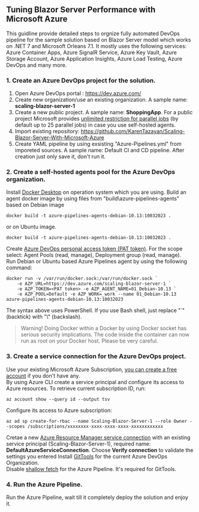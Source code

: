## Tuning Blazor Server Performance with Microsoft Azure

This guidline provide detailed steps to orgnize fully automated
DevOps pipeline for the sample solution based on Blazor Server model which works on .NET 7 and Microsoft Orleans 7.1. It mostly uses the following services: Azure Container Apps, Azure SignalR Service, Azure Key Vault, Azure Storage Account, Azure Application Insights, Azure Load Testing, Azure DevOps and many more.

### 1. Create an Azure DevOps project for the solution.

1. Open Azure DevOps portal : https://dev.azure.com/
2. Create new organization/use an existing organization. A sample name: **scaling-blazor-server-1**
3. Create a new public project. A sample name: **ShoppingApp**. For a public project Microsoft provides 
[unlimited restriction for parallel jobs](https://learn.microsoft.com/en-us/azure/devops/pipelines/licensing/concurrent-jobs) (by default up to 25 parallel jobs) in case you use self-hosted agents.  
4. Import existing repository: https://github.com/KarenTazayan/Scaling-Blazor-Server-With-Microsoft-Azure
5. Create YAML pipeline by using exsisting "Azure-Pipelines.yml" from imporeted sources. A sample name: Default CI and CD pipeline. After creation just only save it, don't run it.

### 2. Create a self-hosted agents pool for the Azure DevOps organization.

Install [Docker Desktop](https://docs.docker.com/desktop/install/windows-install/) on operation system which you are using. Build an agent docker image by using files from "build\azure-pipelines-agents" based on Debian image
```
docker build -t azure-pipelines-agents-debian-10.13:10032023 .
```
or on Ubuntu image.
```
docker build -t azure-pipelines-agents-debian-10.13:10032023 .
```
Create [Azure DevOps personal access token (PAT token)](https://learn.microsoft.com/en-us/azure/devops/organizations/accounts/use-personal-access-tokens-to-authenticate). For the scope select: Agent Pools (read, manage), Deployment group (read, manage).  
Run Debian or Ubuntu based Azure Pipelines agent by using the following command:
```
docker run -v /var/run/docker.sock:/var/run/docker.sock `
    -e AZP_URL=https://dev.azure.com/scaling-blazor-server-1 `
    -e AZP_TOKEN=<PAT token> -e AZP_AGENT_NAME=01_Debian-10.13 `
    -e AZP_POOL=Default -e AZP_WORK=_work --name 01_Debian-10.13 azure-pipelines-agents-debian-10.13:10032023
```
The syntax above uses PowerShell. If you use Bash shell, just replace "`" (backtick) with "\\" (backslash).  
  
>Warning! Doing Docker within a Docker by using Docker socket has serious security implications. The code inside the container can now run as root on your Docker host. Please be very careful.

### 3. Create a service connection for the Azure DevOps project.

Use your existing Microsoft Azure Subscription, [you can create a free account](https://azure.microsoft.com/en-us/free/) if you don't have any.  
By using Azure CLI create a service principal and configure its access to Azure resources. To retrieve current subscription ID, run:  
```
az account show --query id --output tsv
```
Configure its access to Azure subscription:
```
az ad sp create-for-rbac --name Scaling-Blazor-Server-1 --role Owner --scopes /subscriptions/xxxxxxxx-xxxx-xxxx-xxxx-xxxxxxxxxxxx
```
Cretae a new [Azure Resource Manager service connection](https://learn.microsoft.com/en-us/azure/devops/pipelines/library/connect-to-azure?view=azure-devops#create-an-azure-resource-manager-service-connection-with-an-existing-service-principal) with an existing service principal (Scaling-Blazor-Server-1), required name: **DefaultAzureServiceConnection**. Choose **Verify connection** to validate the settings you entered
Install [GitTools](https://marketplace.visualstudio.com/items?itemName=gittools.gittools) for the current Azure DevOps Organization.  
Disable [shallow fetch](https://learn.microsoft.com/en-us/azure/devops/pipelines/yaml-schema/steps-checkout?view=azure-pipelines#shallow-fetch) for the Azure Pipeline. It's required for GitTools.

### 4. Run the Azure Pipeline.

Run the Azure Pipeline, wait till it completely deploy the solution and enjoy it.
